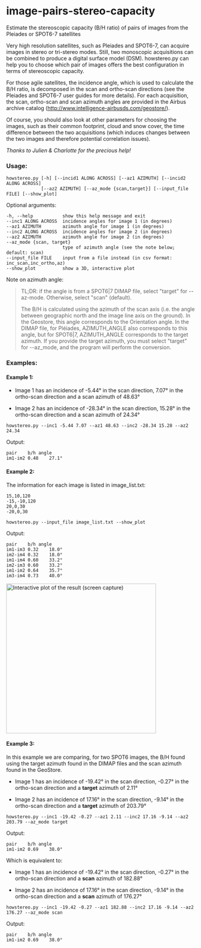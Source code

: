# image-pairs-stereo-capacity
Estimate the stereoscopic capacity (B/H ratio) of pairs of images from the Pleiades or SPOT6-7 satellites

Very high resolution satellites, such as Pleiades and SPOT6-7, can acquire images in stereo or tri-stereo modes. Still, two monoscopic acquisitions can be combined to produce a digital surface model (DSM). howstereo.py can help you to choose which pair of images offers the best configuration in terms of stereoscopic capacity.

For those agile satellites, the incidence angle, which is used to calculate the B/H ratio, is decomposed in the scan and ortho-scan directions (see the Pleiades and SPOT6-7 user guides for more details). For each acquisition, the scan, ortho-scan and scan azimuth angles are provided in the Airbus archive catalog (http://www.intelligence-airbusds.com/geostore/).

Of course, you should also look at other parameters for choosing the images, such as their common footprint, cloud and snow cover, the time difference between the two acquisitions (which induces changes between the two images and therefore potential correlation issues).

*Thanks to Julien & Charlotte for the precious help!*

### Usage:

```
howstereo.py [-h] [--incid1 ALONG ACROSS] [--az1 AZIMUTH] [--incid2 ALONG ACROSS]
             [--az2 AZIMUTH] [--az_mode {scan,target}] [--input_file FILE] [--show_plot]
```
Optional arguments:
```
-h, --help           show this help message and exit
--inc1 ALONG ACROSS  incidence angles for image 1 (in degrees)
--az1 AZIMUTH        azimuth angle for image 1 (in degrees)
--inc2 ALONG ACROSS  incidence angles for image 2 (in degrees)
--az2 AZIMUTH        azimuth angle for image 2 (in degrees)
--az_mode {scan, target}
                     type of azimuth angle (see the note below; default: scan)
--input_file FILE    input from a file instead (in csv format: inc_scan,inc_ortho,az)
--show_plot          show a 3D, interactive plot
```
Note on azimuth angle:

> TL;DR: if the angle is from a SPOT6|7 DIMAP file, select "target" for --az-mode. Otherwise, select "scan" (default).
> 
> The B/H is calculated using the azimuth of the scan axis (i.e. the angle between geographic north and the image line axis on the ground). In the Geostore, this angle corresponds to the Orientation angle. In the DIMAP file, for Pléiades, AZIMUTH_ANGLE also corresponds to this angle, but for SPOT6|7, AZIMUTH_ANGLE corresponds to the target azimuth. If you provide the target azimuth, you must select "target" for --az_mode, and the program will perform the conversion.

### Examples:

#### Example 1:

- Image 1 has an incidence of -5.44° in the scan direction, 7.07° in the ortho-scan direction and a scan azimuth of 48.63°

- Image 2 has an incidence of -28.34° in the scan direction, 15.28° in the ortho-scan direction and a scan azimuth of 24.34°

`howstereo.py --inc1 -5.44 7.07 --az1 48.63 --inc2 -28.34 15.28 --az2 24.34`

Output:

```
pair	b/h	angle
im1-im2	0.48	27.1°
```

#### Example 2:

The information for each image is listed in image_list.txt:
```
15,10,120
-15,-10,120
20,0,30
-20,0,30
```

`howstereo.py --input_file image_list.txt --show_plot`

Output:

```
pair	b/h	angle
im1-im3	0.32	18.0°
im2-im4	0.32	18.0°
im1-im4	0.60	33.2°
im2-im3	0.60	33.2°
im1-im2	0.64	35.7°
im3-im4	0.73	40.0°
```

<img src="https://github.com/IPGP/image-pairs-stereo-capacity/blob/master/Figure.jpg" alt="Interactive plot of the result (screen capture)" width=400>

#### Example 3:

In this example we are comparing, for two SPOT6 images, the B/H found using the target azimuth found in the DIMAP files and the scan azimuth found in the GeoStore.

- Image 1 has an incidence of -19.42° in the scan direction, -0.27° in the ortho-scan direction and a **target** azimuth of 2.11°

- Image 2 has an incidence of 17.16° in the scan direction, -9.14° in the ortho-scan direction and a **target** azimuth of 203.79°

`howstereo.py --inc1 -19.42 -0.27 --az1 2.11 --inc2 17.16 -9.14 --az2 203.79 --az_mode target`

Output:

```
pair	b/h	angle
im1-im2	0.69	38.0°
```

Which is equivalent to:

- Image 1 has an incidence of -19.42° in the scan direction, -0.27° in the ortho-scan direction and a **scan** azimuth of 182.88°

- Image 2 has an incidence of 17.16° in the scan direction, -9.14° in the ortho-scan direction and a **scan** azimuth of 176.27°

`howstereo.py --inc1 -19.42 -0.27 --az1 182.88 --inc2 17.16 -9.14 --az2 176.27 --az_mode scan`

Output:

```
pair	b/h	angle
im1-im2	0.69	38.0°
```
